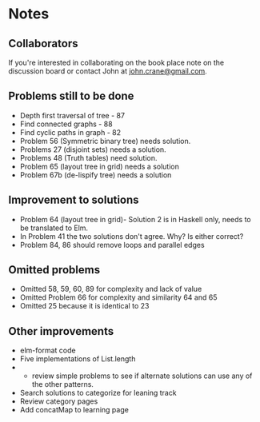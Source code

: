 # Notes 

## Collaborators
If you're interested in collaborating on the book place note on the discussion board or contact John at john.crane@gmail.com.

## Problems still to be done
* Depth first traversal of tree - 87
* Find connected graphs - 88 
* Find cyclic paths in graph - 82
* Problem 56 (Symmetric binary tree) needs solution. 
* Problems 27 (disjoint sets) needs a solution. 
* Problems 48 (Truth tables) need solution.
* Problem 65 (layout tree in grid) needs a solution
* Problem 67b (de-lispify tree) needs a solution

## Improvement to solutions
* Problem 64 (layout tree in grid)- Solution 2 is in Haskell only, needs to be translated to Elm. 
* In Problem 41 the two solutions don't agree. Why? Is either correct?
* Problem 84, 86 should remove loops and parallel edges

## Omitted problems
* Omitted 58, 59, 60, 89 for complexity and lack of value
* Omitted Problem 66 for complexity and similarity 64 and 65
* Omitted 25 because it is identical to 23

## Other improvements
* elm-format code
* Five implementations of List.length
* * review simple problems to see if alternate solutions can use any of the other patterns.
* Search solutions to categorize for leaning track
* Review category pages
* Add concatMap to learning page